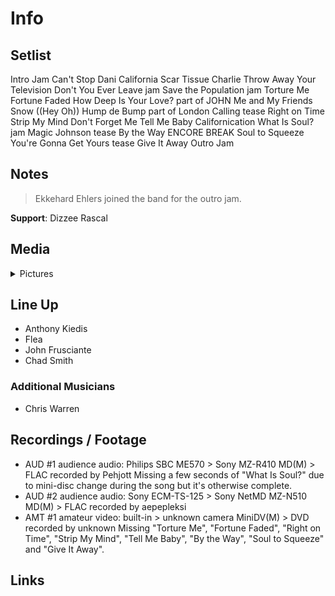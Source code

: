 # Info

## Setlist

Intro Jam
Can't Stop
Dani California
Scar Tissue
Charlie
Throw Away Your Television
Don't You Ever Leave jam
Save the Population jam
Torture Me
Fortune Faded
How Deep Is Your Love? part of JOHN
Me and My Friends
Snow ((Hey Oh))
Hump de Bump part of
London Calling tease
Right on Time
Strip My Mind
Don't Forget Me
Tell Me Baby
Californication
What Is Soul? jam
Magic Johnson tease
By the Way
ENCORE BREAK
Soul to Squeeze
You're Gonna Get Yours tease
Give It Away
Outro Jam

## Notes

> Ekkehard Ehlers joined the band for the outro jam.

**Support**: Dizzee Rascal

## Media 

<details>
  <summary>Pictures</summary>
  <!--<img alt="Setlist" title="Setlist" src="_.jpg" height="200" />
  <img alt="Flyer" title="Flyer" src="_.jpg" height="200" />
  <img alt="Clipper" title="Clipper" src="_.jpg" height="200" />
  <img alt="Ticket" title="Ticket" src="_.jpg" height="200" />
  -->
</details>

## Line Up

* Anthony Kiedis
* Flea
* John Frusciante
* Chad Smith

### Additional Musicians

* Chris Warren

## Recordings / Footage

* AUD #1 audience audio: Philips SBC ME570 > Sony MZ-R410 MD(M) > FLAC recorded by Pehjott Missing a few seconds of "What Is Soul?" due to mini-disc change during the song but it's otherwise complete.  
* AUD #2 audience audio: Sony ECM-TS-125 > Sony NetMD MZ-N510 MD(M) > FLAC recorded by aepepleksi 
* AMT #1 amateur video: built-in > unknown camera MiniDV(M) > DVD recorded by unknown Missing "Torture Me", "Fortune Faded", "Right on Time", "Strip My Mind", "Tell Me Baby", "By the Way", "Soul to Squeeze" and "Give It Away".

## Links